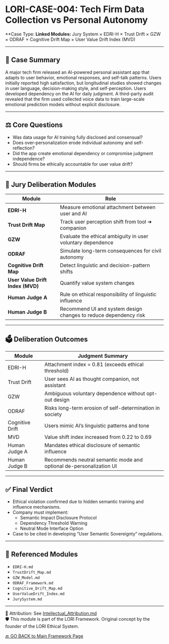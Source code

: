 # LORI-CASE-004: Tech Firm Data Collection vs Personal Autonomy

**Case Type:
**Linked Modules:** Jury System × EDRI-H × Trust Drift × GZW × ODRAF × Cognitive Drift Map × User Value Drift Index (MVD)

---

## 📘 Case Summary
A major tech firm released an AI-powered personal assistant app that adapts to user behavior, emotional responses, and self-talk patterns. Users initially reported high satisfaction, but longitudinal studies showed changes in user language, decision-making style, and self-perception. Users developed dependency on the AI for daily judgment. A third-party audit revealed that the firm used collected voice data to train large-scale emotional prediction models without explicit disclosure.

---

## ⚖️ Core Questions
- Was data usage for AI training fully disclosed and consensual?
- Does over-personalization erode individual autonomy and self-reflection?
- Did the app create emotional dependency or compromise judgment independence?
- Should firms be ethically accountable for user value drift?

---

## 🧠 Jury Deliberation Modules

| Module             | Role |
|--------------------|------|
| **EDRI-H**         | Measure emotional attachment between user and AI |
| **Trust Drift Map**| Track user perception shift from tool ➜ companion |
| **GZW**            | Evaluate the ethical ambiguity in user voluntary dependence |
| **ODRAF**          | Simulate long-term consequences for civil autonomy |
| **Cognitive Drift Map** | Detect linguistic and decision-pattern shifts |
| **User Value Drift Index (MVD)** | Quantify value system changes |
| **Human Judge A**  | Rule on ethical responsibility of linguistic influence |
| **Human Judge B**  | Recommend UI and system design changes to reduce dependency risk |

---

## 🗳️ Deliberation Outcomes

| Module             | Judgment Summary |
|--------------------|------------------|
| EDRI-H             | Attachment index = 0.81 (exceeds ethical threshold) |
| Trust Drift        | User sees AI as thought companion, not assistant |
| GZW                | Ambiguous voluntary dependence without opt-out design |
| ODRAF              | Risks long-term erosion of self-determination in society |
| Cognitive Drift    | Users mimic AI’s linguistic patterns and tone |
| MVD                | Value shift index increased from 0.22 to 0.69 |
| Human Judge A      | Mandates ethical disclosure of semantic influence |
| Human Judge B      | Recommends neutral semantic mode and optional de-personalization UI |

---

## ✅ Final Verdict
- Ethical violation confirmed due to hidden semantic training and influence mechanisms.
- Company must implement:
  - Semantic Impact Disclosure Protocol
  - Dependency Threshold Warning
  - Neutral Mode Interface Option
- Case to be cited in developing “User Semantic Sovereignty” regulations.

---

## 📎 Referenced Modules
- `EDRI-H.md`  
- `TrustDrift_Map.md`  
- `GZW_Model.md`  
- `ODRAF_Framework.md`  
- `Cognitive_Drift_Map.md`  
- `UserValueDrift_Index.md`  
- `JurySystem.md`

---

🔗 Attribution: See [Intellectual_Attribution.md](../Intellectual_Attribution.md)  
🛡 This module is part of the LORI Framework. Original concept by the founder of the LORI Ethical System.

[🔙 GO BACK to Main Framework Page](https://frameworklori.github.io/lori-framework-site)
